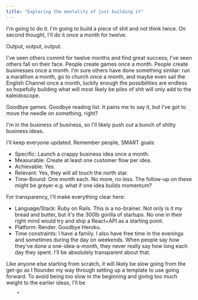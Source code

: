 ```yaml
---
title: "Exploring the mentality of just building it"
---
```


I'm going to do it. I'm going to build a piece of shit and not think twice. On second thought, I'll do it once a month for twelve. 

Output, output,	output. 

I've seen others commit for twelve months and find great success; I've seen others fall on their face. People create games once a month. People create businesses once a month. I'm sure others have done something similar: run a marathon a month, go to church once a month, and maybe even sail the English Channel once a month, luckily enough the possibilities are endless so hopefully building what will most likely be piles of shit will only add to the kaleidoscope.

Goodbye games. Goodbye reading list. It pains me to say it, but I've got to move the needle on something, right? 

I'm in the business of business, so I'll likely push out a bunch of shitty business ideas. 

I'll keep everyone updated. Remember people, SMART goals:

- Specific: Launch a crappy business idea once a month.  
- Measurable: Create at least one customer flow per idea.
- Achievable: Yes.
- Relevant: Yes, they will all touch the north star.
- Time-Bound: One month each. No more, no less. The follow-up on these might be greyer e.g. what if one idea builds momentum?

For transparency, I'll make everything clear here:

- Language/Stack: Ruby on Rails. This is a no-brainer. Not only is it my bread and butter, but it's the 300lb gorilla of startups. No one in their right mind would try and ship a React+API as a starting point. 
- Platform: Render. Goodbye Heroku.
- Time constraints: I have a family. I also have free time in the evenings and sometimes during the day on weekends. When people say how they've done a one-idea-a-month, they never really say how long each day they spent. I'll be absolutely transparent about that.

Like anyone else starting from scratch, it will likely be slow going from the get-go as I flounder my way through setting up a template to use going forward. To avoid being too slow in the beginning and giving too much weight to the earlier ideas, I'll be 


		* 


